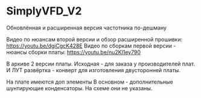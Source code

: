 # SimplyVFD_V2
Обновлённая и расширенная версия частотника по-дешману

Видео по нюансам второй версии и обзор расширенной прошивки: https://youtu.be/dgiCgcK428E
Видео по сборкам первой версии - нюансы сборки платы: https://youtu.be/nu2Kl1ey790

В архиве 2 версии платы. Исходная - для заказа у производителей плат. И ЛУТ развёртка - конверт для изготовления двусторонней платы.

На плате имеются доп элементы В основном - дополнительные шунтирующие конденсаторы. На схеме они не указаны.
